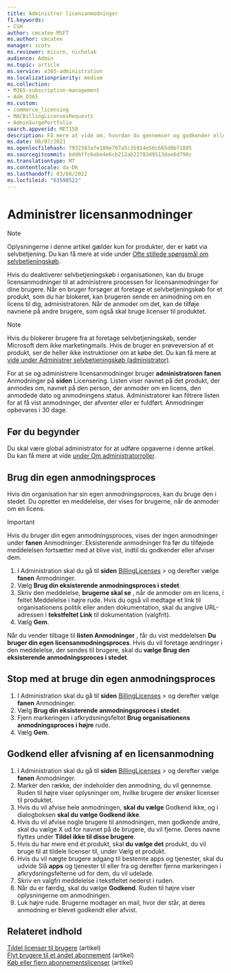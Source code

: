 ```yaml
---
title: Administrer licensanmodninger
f1.keywords:
- CSH
author: cmcatee-MSFT
ms.author: cmcatee
manager: scotv
ms.reviewer: micurn, nicholak
audience: Admin
ms.topic: article
ms.service: o365-administration
ms.localizationpriority: medium
ms.collection:
- M365-subscription-management
- Adm_O365
ms.custom:
- commerce_licensing
- MACBillingLicensesRequests
- AdminSurgePortfolio
search.appverid: MET150
description: Få mere at vide om, hvordan du gennemser og godkender eller afviser licensanmodninger fra brugere Microsoft 365 for business-abonnement.
ms.date: 06/07/2021
ms.openlocfilehash: 7932383afe109e707a5c35914e50c665d0bf1885
ms.sourcegitcommit: bdd6ffc6ebe4e6cb212ab22793d9513dae6d798c
ms.translationtype: MT
ms.contentlocale: da-DK
ms.lasthandoff: 03/08/2022
ms.locfileid: "63590522"
---
```

# <a name="manage-license-requests"></a>Administrer licensanmodninger

> [!NOTE]
> Oplysningerne i denne artikel gælder kun for produkter, der er købt via selvbetjening. Du kan få mere at vide under [Ofte stillede spørgsmål om selvbetjeningskøb](../subscriptions/self-service-purchase-faq.yml).

Hvis du deaktiverer selvbetjeningskøb i organisationen, kan du bruge licensanmodninger til at administrere processen for licensanmodninger for dine brugere. Når en bruger forsøger at foretage et selvbetjeningskøb for et produkt, som du har blokeret, kan brugeren sende en anmodning om en licens til dig, administratoren. Når de anmoder om det, kan de tilføje navnene på andre brugere, som også skal bruge licenser til produktet.

> [!NOTE]
> Hvis du blokerer brugere fra at foretage selvbetjeningskøb, sender Microsoft dem ikke marketingmails. Hvis de bruger en prøveversion af et produkt, ser de heller ikke instruktioner om at købe det. Du kan få mere at [vide under Administrer selvbetjeningskøb (administrator)](../subscriptions/manage-self-service-purchases-admins.md).

For at se og administrere licensanmodninger bruger **administratoren fanen** Anmodninger på **siden** Licensering. Listen viser navnet på det produkt, der anmodes om, navnet på den person, der anmoder om en licens, den anmodede dato og anmodningens status. Administratorer kan filtrere listen for at få vist anmodninger, der afventer eller er fuldført. Anmodninger opbevares i 30 dage.

## <a name="before-you-begin"></a>Før du begynder

Du skal være global administrator for at udføre opgaverne i denne artikel. Du kan få mere at vide [under Om administratorroller](../../admin/add-users/about-admin-roles.md).

## <a name="use-your-own-request-process"></a>Brug din egen anmodningsproces

Hvis din organisation har sin egen anmodningsproces, kan du bruge den i stedet. Du opretter en meddelelse, der vises for brugerne, når de anmoder om en licens.

> [!IMPORTANT]
> Hvis du bruger din egen anmodningsproces, vises der ingen anmodninger under **fanen** Anmodninger. Eksisterende anmodninger fra før du tilføjede meddelelsen fortsætter med at blive vist, indtil du godkender eller afviser dem.

1. I Administration skal du gå til **siden** <a href="https://go.microsoft.com/fwlink/p/?linkid=842264" target="_blank">BillingLicenses</a> >  og derefter vælge **fanen** Anmodninger.
2. Vælg **Brug din eksisterende anmodningsproces i stedet**.
3. Skriv den meddelelse, **brugerne skal se** , når de anmoder om en licens, i feltet Meddelelse i højre rude. Hvis du også vil medtage et link til organisationens politik eller anden dokumentation, skal du angive URL-adressen i **tekstfeltet Link** til dokumentation (valgfrit).
4. Vælg **Gem**.

Når du vender tilbage til **listen Anmodninger** , får du vist meddelelsen **Du bruger din egen licensanmodningsproces**. Hvis du vil foretage ændringer i den meddelelse, der sendes til brugere, skal du **vælge Brug den eksisterende anmodningsproces i stedet**.

## <a name="stop-using-your-own-request-process"></a>Stop med at bruge din egen anmodningsproces

1. I Administration skal du gå til **siden** <a href="https://go.microsoft.com/fwlink/p/?linkid=842264" target="_blank">BillingLicenses</a> >  og derefter vælge **fanen** Anmodninger.
2. Vælg **Brug din eksisterende anmodningsproces i stedet**.
3. Fjern markeringen i afkrydsningsfeltet **Brug organisationens anmodningsproces i højre** rude.
4. Vælg **Gem**.

## <a name="approve-or-deny-a-license-request"></a>Godkend eller afvisning af en licensanmodning

1. I Administration skal du gå til **siden** <a href="https://go.microsoft.com/fwlink/p/?linkid=842264" target="_blank">BillingLicenses</a> >  og derefter vælge **fanen** Anmodninger.
2. Markér den række, der indeholder den anmodning, du vil gennemse. Ruden til højre viser oplysninger om, hvilke brugere der ønsker licenser til produktet.
3. Hvis du vil afvise hele anmodningen, **skal du vælge** Godkend ikke, og i dialogboksen **skal du vælge Godkend ikke**.
4. Hvis du vil afvise nogle brugere til anmodningen, men godkende andre, skal du vælge X ud for navnet på de brugere, du vil fjerne. Deres navne flyttes under **Tildel ikke til disse brugere**.
5. Hvis du har mere end ét produkt, skal **du vælge det** produkt, du vil bruge til at tildele licenser til, under Vælg et produkt.
6. Hvis du vil nægte brugere adgang til bestemte apps og tjenester, skal du udvide Slå **apps** og tjenester til eller fra og derefter fjerne markeringen i afkrydsningsfelterne ud for dem, du vil udelade.
7. Skriv en valgfri meddelelse i tekstfeltet nederst i ruden.
8. Når du er færdig, skal du vælge **Godkend**. Ruden til højre viser oplysningerne om anmodningen.
9. Luk højre rude.
    Brugerne modtager en mail, hvor der står, at deres anmodning er blevet godkendt eller afvist.

## <a name="related-content"></a>Relateret indhold

[Tildel licenser til brugere](../../admin/manage/assign-licenses-to-users.md) (artikel)\
[Flyt brugere til et andet abonnement](../subscriptions/move-users-different-subscription.md) (artikel)\
[Køb eller fjern abonnementslicenser](buy-licenses.md) (artikel)
